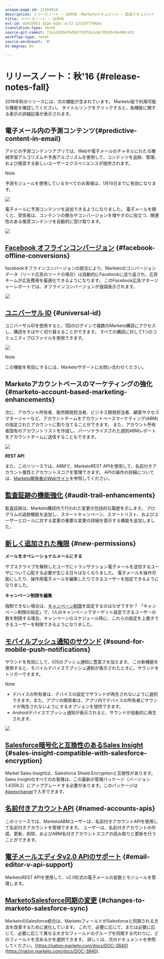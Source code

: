 ```yaml
---
unique-page-id: 11384018
description: リリースノート — 16年秋 —Marketoドキュメント — 製品ドキュメント
title: リリースノート — 16年秋
exl-id: da935951-162e-426c-acf2-12c55ff706b4
translation-type: tm+mt
source-git-commit: 72e1d29347bd5b77107da1e9c30169cb6490c432
workflow-type: tm+mt
source-wordcount: '0'
ht-degree: 0%

---
```


# リリースノート：秋&#39;16 {#release-notes-fall}

2016年秋のリリースには、次の機能が含まれています。 Marketo版で利用可能な機能を確認してください。 タイトルリンクをクリックすると、各機能に関する表示の詳細記事が表示されます。

## 電子メール内の予測コンテンツ{#predictive-content-in-email}

アドビの予測コンテンツアプリでは、Webや電子メールのチャネルにわたる機械学習アルゴリズムや予測アルゴリズムを使用して、コンテンツを追跡、管理、および推奨する新しいユーザーエクスペリエンスが提供されます。

>[!NOTE]
>
>予測モジュールを使用しているすべてのお客様は、1月10日までに有効になります。

![](assets/shafe.png)

電子メールに予測コンテンツを追加できるようになりました。 電子メールを開くと、受信者は、コンテンツの関与やコンバージョンを増やすのに役立つ、関連性のある推奨コンテンツを自動的に受け取ります。

![](assets/predictive.png)

## [Facebook オフラインコンバージョン](/help/marketo/product-docs/demand-generation/facebook/understanding-facebook-offline-conversions.md) {#facebook-offline-conversions}

facebookオフラインコンバージョンの統合により、Marketoのコンバージョンデータ（リード広告のリードの場合）は自動的にFacebookに送り返され、広告チームが広告費用を最適化できるようになります。 このFacebook広告マネージャーレポートでは、オフラインコンバージョンが強調表示されます。

![](assets/facebook.png)

## [ユニバーサル ID](/help/marketo/product-docs/administration/settings/using-a-universal-id-for-subscription-login.md) {#universal-id}

ユニバーサルIDを使用すると、1回のログインで複数のMarketo購読にアクセスし、購読をすばやく切り替えることができます。 すべての購読に対して1つのコミュニティプロファイルを使用できます。

![](assets/image2016-11-3-15-3a10-3a16.png)

>[!NOTE]
>
>この機能を有効にするには、Marketoサポートにお問い合わせください。

## Marketoアカウントベースのマーケティングの強化{#marketo-account-based-marketing-enhancements}

次に、アカウント所有者、販売開発担当者、ビジネス開発担当者、顧客サクセスマネージャーなど、アカウントチームをアカウントベースマーケティング(ABM)の指定されたアカウントに割り当てることができます。 また、アカウント所有者固有のアカウントリストを作成し、パーソナライズされた週別ABMレポートをアカウントチームに送信することもできます。

![](assets/account-team-11-15-16.png)

**REST API**

また、このリリースでは、ABMで、MarketoREST APIを使用して、名前付きアカウント属性とアカウントスコアを管理できます。 APIの操作の詳細については、[Marketo開発者のWebサイト](https://developers.marketo.com/rest-api/lead-database/named-accounts)を参照してください。

## [監査証跡の機能強化](/help/marketo/product-docs/administration/audit-trail/change-details-in-audit-trail.md) {#audit-trail-enhancements}

監査証跡は、Marketo購読内で行われた変更の包括的な履歴を示します。 プログラムの追跡機能を追加し、スマートキャンペーン、スマートリスト、およびユーザーとロールに対する変更の重要な変更の詳細を提示する機能を追加しました。

## [新しく追加された権限](/help/marketo/product-docs/administration/users-and-roles/managing-user-roles-and-permissions/descriptions-of-role-permissions.md) {#new-permissions}

**メールをオペレーショナルメールにする**

サブスクライブを解除したユーザにトランザクション電子メールを送信するユーザについて心配する必要が生じる日々はなくなりました。 電子メールを操作可能にしたり、操作用電子メールを編集したりできるユーザーを指定できるようになりました。

**キャンペーン制限を編集**

強制できない場合は、[キャンペーン制限](/help/marketo/product-docs/administration/email-setup/enable-person-restrictions-for-smart-campaigns.md)を設定するのはなぜですか？ 「キャンペーン制限の設定」で、1人のキャンペーンでターゲット設定できるユーザーの数を制限する場合、キャンペーンのスケジュール時に、これらの設定を上書きできるユーザーを制限できるようになりました。

## [モバイルプッシュ通知のサウンド](/help/marketo/product-docs/mobile-marketing/push-notifications/configure-mobile-push-notification.md) {#sound-for-mobile-push-notifications}

サウンドを有効にして、iOSのプッシュ通知に豊富さを加えます。 この新機能を使用すると、モバイルデバイスでプッシュ通知が表示されたときに、サウンドをトリガーできます。

>[!NOTE]
>
>* デバイスの所有者は、デバイスの設定でサウンドが再生されないように選択できます。また、アプリの開発者は、アプリ内でデバイスの所有者にサウンドが再生されないようにするオプションを提供できます。
>* Androidデバイスでプッシュ通知が表示されると、サウンドが自動的に再生されます。


![](assets/sound-for-push-notifications.png)

## [Salesforce暗号化と互換性のあるSales Insight](/help/marketo/product-docs/marketo-sales-insight/msi-for-salesforce/installation/install-marketo-sales-insight-package-in-salesforce-appexchange.md) {#sales-insight-compatible-with-salesforce-encryption}

Market Sales Insightは、Salesforce Shield Encryptionと互換性があります。 Sales Insightのすべてのお客様は、この最新の管理パッケージ（バージョン1.4359.2）にアップグレードする必要があります。このパッケージは[Appexchange](https://appexchange.salesforce.com/listingDetail?listingId=a0N30000001SVZmEAO)で入手できます。

## [名前付きアカウントAPI](https://developers.marketo.com/rest-api/lead-database/named-accounts/) {#named-accounts-apis}

このリリースでは、MarketoABMユーザーは、名前付きアカウントAPIを使用して名前付きアカウントを管理できます。 ユーザーは、名前付きアカウントの作成、更新、削除、およびABM名付きアカウントスコアの読み取りと更新を行うことができます。

## [電子メールエディタv2.0 APIのサポート](https://developers.marketo.com/rest-api/assets/emails/) {#email-editor-v-api-support}

MarketoREST APIを使用して、v2.0形式の電子メールの変数とモジュールを管理します。

## [MarketoSalesforce同期の変更](https://nation.marketo.com/docs/DOC-3840) {#changes-to-marketo-salesforce-sync}

MarketoのSalesforce統合は、MarketoフィールドがSalesforceと同期される方法を改善するために進化しています。 これで、必要に応じて、または必要に応じて、必要に応じて異なる大きなフィールドのグループを同期する代わりに、どのフィールドを含めるかを選択できます。 詳しくは、次のドキュメントを参照してください。[https://nation.marketo.com/docs/DOC-3840](https://nation.marketo.com/docs/DOC-3840).
